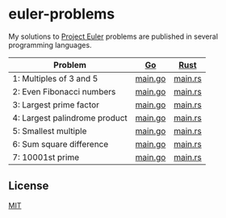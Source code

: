 # euler-problems

My solutions to [Project Euler](https://projecteuler.net/) problems are published in several programming languages.

| Problem                       | [Go](https://kenkyu392.github.io/go-euler-problems)                               | [Rust](https://kenkyu392.github.io/rust-euler-problems)                                         |
| ----------------------------- | --------------------------------------------------------------------------------- | ----------------------------------------------------------------------------------------------- |
| 1: Multiples of 3 and 5       | [main.go](https://github.com/kenkyu392/go-euler-problems/blob/master/001/main.go) | [main.rs](https://github.com/kenkyu392/rust-euler-problems/blob/master/problem-001/src/main.rs) |
| 2: Even Fibonacci numbers     | [main.go](https://github.com/kenkyu392/go-euler-problems/blob/master/002/main.go) | [main.rs](https://github.com/kenkyu392/rust-euler-problems/blob/master/problem-002/src/main.rs) |
| 3: Largest prime factor       | [main.go](https://github.com/kenkyu392/go-euler-problems/blob/master/003/main.go) | [main.rs](https://github.com/kenkyu392/rust-euler-problems/blob/master/problem-003/src/main.rs) |
| 4: Largest palindrome product | [main.go](https://github.com/kenkyu392/go-euler-problems/blob/master/004/main.go) | [main.rs](https://github.com/kenkyu392/rust-euler-problems/blob/master/problem-004/src/main.rs) |
| 5: Smallest multiple          | [main.go](https://github.com/kenkyu392/go-euler-problems/blob/master/005/main.go) | [main.rs](https://github.com/kenkyu392/rust-euler-problems/blob/master/problem-005/src/main.rs) |
| 6: Sum square difference      | [main.go](https://github.com/kenkyu392/go-euler-problems/blob/master/006/main.go) | [main.rs](https://github.com/kenkyu392/rust-euler-problems/blob/master/problem-006/src/main.rs) |
| 7: 10001st prime              | [main.go](https://github.com/kenkyu392/go-euler-problems/blob/master/007/main.go) | [main.rs](https://github.com/kenkyu392/rust-euler-problems/blob/master/problem-007/src/main.rs) |

## License

[MIT](https://github.com/kenkyu392/euler-problems/blob/master/LICENSE)
